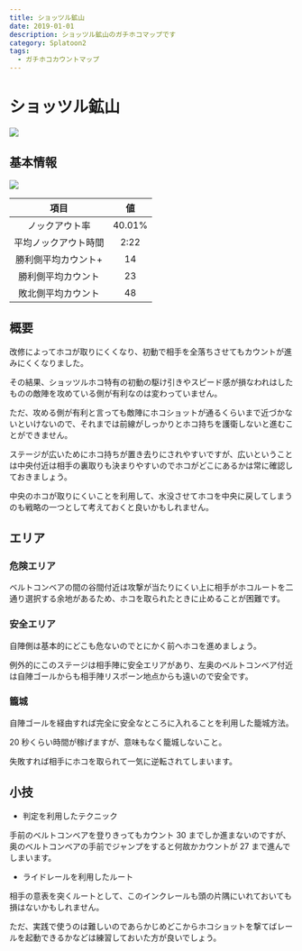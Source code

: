 ```yaml
---
title: ショッツル鉱山
date: 2019-01-01
description: ショッツル鉱山のガチホコマップです
category: Splatoon2
tags:
  - ガチホコカウントマップ
---
```


# ショッツル鉱山

![](https://pbs.twimg.com/media/EcuWILdWoAAFZkI?format=png)

## 基本情報

![](https://pbs.twimg.com/media/EV-GmyOXkAMbykB?format=png)

|         項目         |   値   |
| :------------------: | :----: |
|    ノックアウト率    | 40.01% |
| 平均ノックアウト時間 |  2:22  |
| 勝利側平均カウント+  |   14   |
|  勝利側平均カウント  |   23   |
|  敗北側平均カウント  |   48   |

## 概要

改修によってホコが取りにくくなり、初動で相手を全落ちさせてもカウントが進みにくくなりました。

その結果、ショッツルホコ特有の初動の駆け引きやスピード感が損なわれはしたものの敵陣を攻めている側が有利なのは変わっていません。

ただ、攻める側が有利と言っても敵陣にホコショットが通るくらいまで近づかないといけないので、それまでは前線がしっかりとホコ持ちを護衛しないと進むことができません。

ステージが広いためにホコ持ちが置き去りにされやすいですが、広いということは中央付近は相手の裏取りも決まりやすいのでホコがどこにあるかは常に確認しておきましょう。

中央のホコが取りにくいことを利用して、水没させてホコを中央に戻してしまうのも戦略の一つとして考えておくと良いかもしれません。

## エリア

### 危険エリア

ベルトコンベアの間の谷間付近は攻撃が当たりにくい上に相手がホコルートを二通り選択する余地があるため、ホコを取られたときに止めることが困難です。

### 安全エリア

自陣側は基本的にどこも危ないのでとにかく前へホコを進めましょう。

例外的にこのステージは相手陣に安全エリアがあり、左奥のベルトコンベア付近は自陣ゴールからも相手陣リスポーン地点からも遠いので安全です。

### 籠城

自陣ゴールを経由すれば完全に安全なところに入れることを利用した籠城方法。

20 秒くらい時間が稼げますが、意味もなく籠城しないこと。

失敗すれば相手にホコを取られて一気に逆転されてしまいます。

## 小技

- 判定を利用したテクニック

手前のベルトコンベアを登りきってもカウント 30 までしか進まないのですが、奥のベルトコンベアの手前でジャンプをすると何故かカウントが 27 まで進んでしまいます。

- ライドレールを利用したルート

相手の意表を突くルートとして、このインクレールも頭の片隅にいれておいても損はないかもしれません。

ただ、実践で使うのは難しいのであらかじめどこからホコショットを撃てばレールを起動できるかなどは練習しておいた方が良いでしょう。
